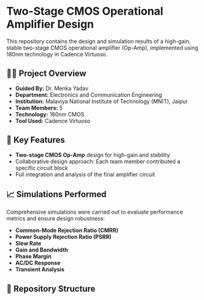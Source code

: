 # Two-Stage CMOS Operational Amplifier Design

This repository contains the design and simulation results of a high-gain, stable two-stage CMOS operational amplifier (Op-Amp), implemented using 180nm technology in Cadence Virtuoso.

## 🧑‍🏫 Project Overview

- **Guided By:** Dr. Menka Yadav  
- **Department:** Electronics and Communication Engineering  
- **Institution:** Malaviya National Institute of Technology (MNIT), Jaipur  
- **Team Members:** 5  
- **Technology:** 180nm CMOS  
- **Tool Used:** Cadence Virtuoso

## 🔧 Key Features

- **Two-stage CMOS Op-Amp** design for high-gain and stability
- Collaborative design approach: Each team member contributed a specific circuit block
- Full integration and analysis of the final amplifier circuit

## 📈 Simulations Performed

Comprehensive simulations were carried out to evaluate performance metrics and ensure design robustness:

- **Common-Mode Rejection Ratio (CMRR)**
- **Power Supply Rejection Ratio (PSRR)**
- **Slew Rate**
- **Gain and Bandwidth**
- **Phase Margin**
- **AC/DC Response**
- **Transient Analysis**

## 📂 Repository Structure

